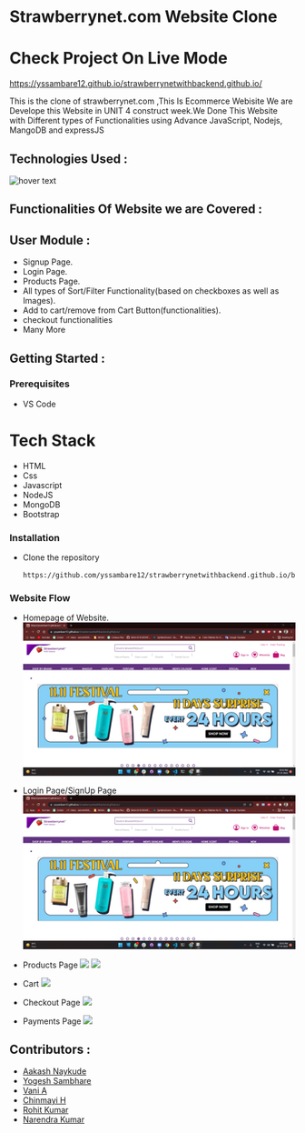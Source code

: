 
# Strawberrynet.com Website Clone

# Check Project On Live Mode 
https://yssambare12.github.io/strawberrynetwithbackend.github.io/

This is the clone of strawberrynet.com ,This Is Ecommerce Webisite We are Develope this Website in  UNIT 4 construct week.We Done This Website with Different types of Functionalities using Advance JavaScript, Nodejs, MangoDB and expressJS
<!-- ![Clone of strawberrynet.com](https://miro.medium.com/max/1025/1*pu7gy-oQMefCge7Zr4KEBA.png) -->

## Technologies Used :
<img src="https://p92.com/binaries/content/gallery/p92website/technologies/htmlcssjs-details.png"  title="hover text" height="100px">



## Functionalities Of Website we are Covered :
## User Module :
* Signup Page.
* Login Page.
* Products Page.
* All types of Sort/Filter Functionality(based on checkboxes as well as Images).
* Add to cart/remove from Cart Button(functionalities).
* checkout functionalities
* Many More


## Getting Started :


### Prerequisites 
* VS Code

# Tech Stack
* HTML
* Css
* Javascript
* NodeJS
* MongoDB
* Bootstrap

### Installation 
* Clone the repository
    ``` 
    https://github.com/yssambare12/strawberrynetwithbackend.github.io/blob/main/README.md
    ```
### Website Flow
* Homepage of Website.
  <img src="https://github.com/Rohit-0310/strawberrynet-clone/blob/main/strawberrynet.jpg" title="hover text">

* Login Page/SignUp Page
  <img src="Strawberrynet.jpg" alt="accessibility text" width="500px">
    <!-- login gif -->
* Products Page
  <img src="https://miro.medium.com/max/2730/1*lmbEleIti_cMy5SLgrokqA.png">
  <img src="https://miro.medium.com/max/2728/1*kbeRKQmSyGGFBxBn6-YSpg.png">

* Cart
  <img src="https://miro.medium.com/max/1400/1*7XKc-uOsY3xtY6qkhY87Ug.png">
* Checkout Page
  <img src="https://miro.medium.com/max/1925/1*ey7SMm3qpr8ThM7g54dVHw.png">
* Payments Page
  <img src="https://miro.medium.com/max/1925/1*mARvPPmnLPkqUQjq_xURVA.png">

## Contributors :
* [Aakash Naykude](https://github.com/Aakash-Naykude)
* [Yogesh Sambhare](https://github.com/yssambare12)
* [Vani A](https://github.com/vani-231) 
* [Chinmayi H](https://github.com/chinmayisuresh)
* [Rohit Kumar](https://github.com/Rohit-0310)
* [Narendra Kumar](https://github.com/narendrapanchal)
